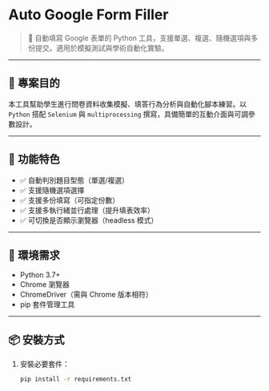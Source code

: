# Auto Google Form Filler

> 🔧 自動填寫 Google 表單的 Python 工具，支援單選、複選、隨機選項與多份提交。適用於模擬測試與學術自動化實驗。

---

## 🎯 專案目的

本工具幫助學生進行問卷資料收集模擬、填答行為分析與自動化腳本練習。以 `Python` 搭配 `Selenium` 與 `multiprocessing` 撰寫，具備簡單的互動介面與可調參數設計。

---

## 🧩 功能特色

- ✅ 自動判別題目型態（單選/複選）
- ✅ 支援隨機選項選擇
- ✅ 支援多份填寫（可指定份數）
- ✅ 支援多執行緒並行處理（提升填表效率）
- ✅ 可切換是否顯示瀏覽器（headless 模式）

---

## 🔧 環境需求

- Python 3.7+
- Chrome 瀏覽器
- ChromeDriver（需與 Chrome 版本相符）
- pip 套件管理工具

---

## 📦 安裝方式

1. 安裝必要套件：
   ```bash
   pip install -r requirements.txt
